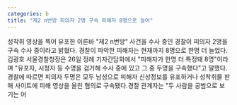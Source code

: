 ```yaml
---
categories: b
title: "제2 n번방 피의자 2명 구속 피해자 8명으로 늘어"
---
```

성착취 영상을 찍어 유포한 이른바 "제2 n번방" 사건을 수사 중인 경찰이 피의자 2명을 구속 수사 중이라고 밝혔다. 경찰이 파악한 피해자는 현재까지 8명으로 한명 더 늘었다.김광호 서울경찰청장은 26일 정례 기자간담회에서 "피해자가 한명 더 특정돼 8명"이라며 "유포자, 시청자 등 수명을 검거해 수사 중에 있고 그 중 두명을 구속했다"고 말했다.경찰에 따르면 피의자 두명은 모두 남성으로 피해자 신상정보를 유포하거나 성착취물 판매 사이트에 피해 영상을 올린 혐의로 구속됐다.경찰 관계자는 "두 사람을 공범으로 보기는 어